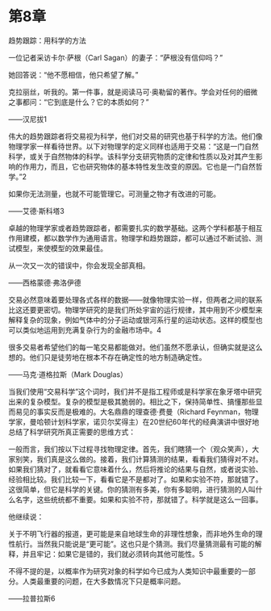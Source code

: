 # 第8章  
趋势跟踪：用科学的方法

一位记者采访卡尔·萨根（Carl Sagan）的妻子：“萨根没有信仰吗？”

她回答说：“他不愿相信，他只希望了解。”

克拉丽丝，听我的。第一件事，就是阅读马可·奥勒留的著作。学会对任何的细微之事都问：“它到底是什么？它的本质如何？”

——汉尼拔1

伟大的趋势跟踪者将交易视为科学，他们对交易的研究也基于科学的方法。他们像物理学家一样看待世界。以下对物理学的定义同样也适用于交易：“这是一门自然科学，或关于自然物体的科学。该科学分支研究物质的定律和性质以及对其产生影响的作用力，而且，它也研究物体的基本特性发生改变的原因。它也是一门自然哲学。”2

如果你无法测量，也就不可能管理它。可测量之物才有改进的可能。

——艾德·斯科塔3

卓越的物理学家或者趋势跟踪者，都需要扎实的数学基础。这两个学科都基于相互作用建模，都以数学作为通用语言。物理学和趋势跟踪，都可以通过不断试验、测试模型，来使模型的效果最佳。

从一次又一次的错误中，你会发现全部真相。

——西格蒙德·弗洛伊德

交易必然意味着要处理各式各样的数据——就像物理实验一样，但两者之间的联系比这还要更密切。物理学研究的是我们所处宇宙的运行规律，其中用到不少模型来解释复杂的现象，例如气体中的分子运动或银河系行星的运动状态。这样的模型也可以类似地运用到充满复杂行为的金融市场中。4

很多交易者希望他们的每一笔交易都能做对。他们虽然不愿承认，但确实就是这么想的。他们只是徒劳地在根本不存在确定性的地方制造确定性。

——马克·道格拉斯（Mark Douglas）

当我们使用“交易科学”这个词时，我们并不是指工程师或是科学家在象牙塔中研究出来的复杂模型。复杂的模型是极其脆弱的。相比之下，保持简单性、搞懂那些显而易见的事实反而是极难的。大名鼎鼎的理查德·费曼（Richard Feynman，物理学家，曼哈顿计划科学家，诺贝尔奖得主）在20世纪60年代的经典演讲中很好地总结了科学研究所真正需要的思维方式：

一般而言，我们按以下过程寻找物理定律。首先，我们瞎猜一个（观众笑声），大家别笑，我们真是这么做的。接着，我们计算猜测的结果，看看我们猜得对不对。如果我们猜对了，就看看它意味着什么，然后将推论的结果与自然，或者说实验、经验相比较。我们比较一下，看看它是不是都对了。如果和实验不符，那就错了。这很简单，但它是科学的关键。你的猜测有多美，你有多聪明，进行猜测的人叫什么名字，这些统统都不重要。如果和实验不符，那就错了。科学就是这么一回事。

他继续说：

关于不明飞行器的报道，更可能是来自地球生命的非理性想象，而非地外生命的理性航行。当然我只能说是“更可能”。这也只是个猜测。我们尽量猜测最有可能的解释，并且牢记：如果它是错的，我们就必须转向其他可能性。5

不得不提的是，以概率作为研究对象的科学如今已成为人类知识中最重要的一部分。人类最重要的问题，在大多数情况下只是概率问题。

——拉普拉斯6